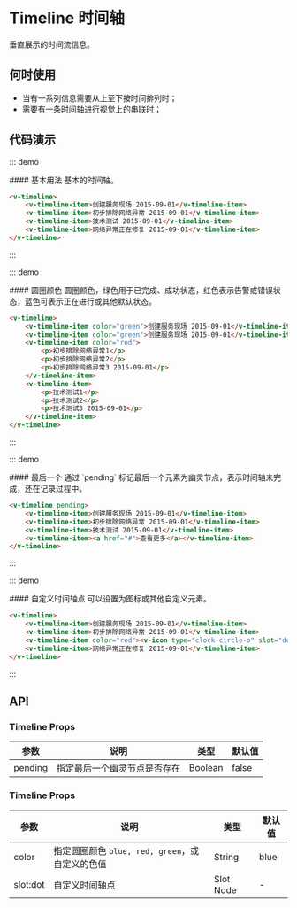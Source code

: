 # Timeline 时间轴
垂直展示的时间流信息。

## 何时使用
- 当有一系列信息需要从上至下按时间排列时；
- 需要有一条时间轴进行视觉上的串联时；

## 代码演示

::: demo
<summary>
  #### 基本用法
  基本的时间轴。
</summary>

```html
<v-timeline>
    <v-timeline-item>创建服务现场 2015-09-01</v-timeline-item>
    <v-timeline-item>初步排除网络异常 2015-09-01</v-timeline-item>
    <v-timeline-item>技术测试 2015-09-01</v-timeline-item>
    <v-timeline-item>网络异常正在修复 2015-09-01</v-timeline-item>
</v-timeline>
```

:::

::: demo
<summary>
  #### 圆圈颜色
  圆圈颜色，绿色用于已完成、成功状态，红色表示告警或错误状态，蓝色可表示正在进行或其他默认状态。
</summary>

```html
<v-timeline>
    <v-timeline-item color="green">创建服务现场 2015-09-01</v-timeline-item>
    <v-timeline-item color="green">创建服务现场 2015-09-01</v-timeline-item>
    <v-timeline-item color="red">
        <p>初步排除网络异常1</p>
        <p>初步排除网络异常2</p>
        <p>初步排除网络异常3 2015-09-01</p>
    </v-timeline-item>
    <v-timeline-item>
        <p>技术测试1</p>
        <p>技术测试2</p>
        <p>技术测试3 2015-09-01</p>
    </v-timeline-item>
</v-timeline>
```

:::

::: demo
<summary>
  #### 最后一个
  通过 `pending` 标记最后一个元素为幽灵节点，表示时间轴未完成，还在记录过程中。
</summary>

```html
<v-timeline pending>
    <v-timeline-item>创建服务现场 2015-09-01</v-timeline-item>
    <v-timeline-item>初步排除网络异常 2015-09-01</v-timeline-item>
    <v-timeline-item>技术测试 2015-09-01</v-timeline-item>
    <v-timeline-item><a href="#">查看更多</a></v-timeline-item>
</v-timeline>
```

:::

::: demo
<summary>
  #### 自定义时间轴点
  可以设置为图标或其他自定义元素。
</summary>

```html
<v-timeline>
    <v-timeline-item>创建服务现场 2015-09-01</v-timeline-item>
    <v-timeline-item>初步排除网络异常 2015-09-01</v-timeline-item>
    <v-timeline-item color="red"><v-icon type="clock-circle-o" slot="dot" style="fontSize: 16px"></v-icon>技术测试 2015-09-01</v-timeline-item>
    <v-timeline-item>网络异常正在修复 2015-09-01</v-timeline-item>
</v-timeline>
```

:::

## API

### Timeline Props
| 参数      | 说明          | 类型      | 默认值  |
|---------- |-------------- |----------  |-------- |
| pending | 指定最后一个幽灵节点是否存在 | Boolean | false |

### Timeline Props
| 参数      | 说明          | 类型      | 默认值  |
|---------- |-------------- |----------  |-------- |
| color | 指定圆圈颜色 `blue, red, green`，或自定义的色值 | String | blue |
| slot:dot | 自定义时间轴点	 | Slot Node | - |
